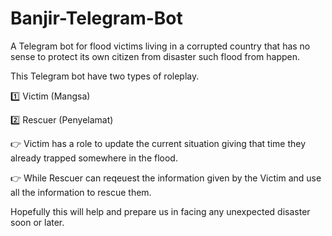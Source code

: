 # Banjir-Telegram-Bot
A Telegram bot for flood victims living in a corrupted country that has no sense to protect its own citizen from disaster such flood from happen. 

This Telegram bot have two types of roleplay.

1️⃣ Victim (Mangsa)

2️⃣ Rescuer (Penyelamat)

👉 Victim has a role to update the current situation giving that time they already trapped somewhere in the flood.

👉 While Rescuer can reqeuest the information given by the Victim and use all the information to rescue them.

Hopefully this will help and prepare us in facing any unexpected disaster soon or later.
